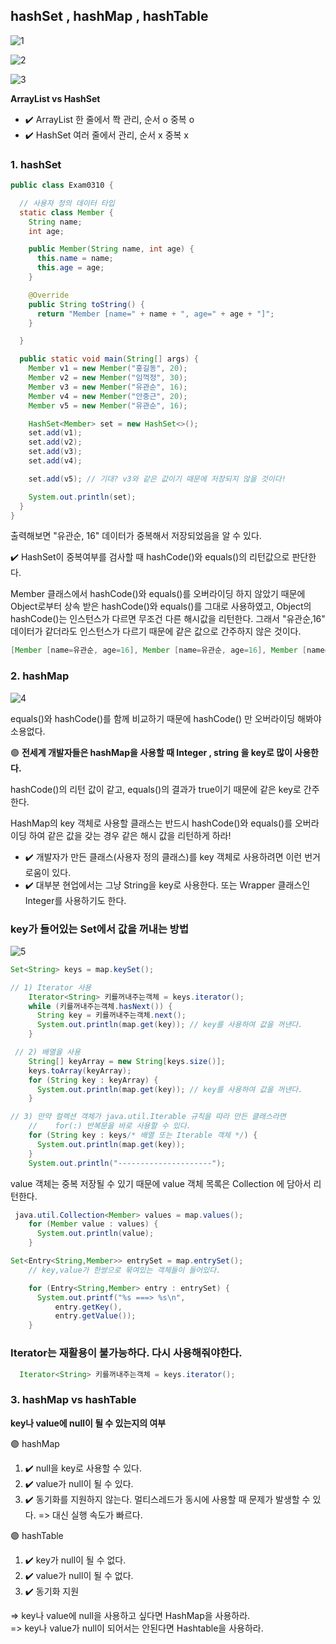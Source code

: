 ## hashSet , hashMap , hashTable

![1](https://user-images.githubusercontent.com/86590036/130885182-fa694a47-7646-4f2a-8c5f-fcfd67ebde7d.jpg)

![2](https://user-images.githubusercontent.com/86590036/130885242-e4cf15cc-c1bf-4f8e-bb27-db3ef0f412e6.jpg)

![3](https://user-images.githubusercontent.com/86590036/130885255-f3b04675-41eb-44a7-a3aa-ce46bb38dee6.jpg)

**ArrayList vs HashSet**

- ✔️ ArrayList 한 줄에서 쫙 관리, 순서 o 중복 o
- ✔️ HashSet 여러 줄에서 관리, 순서 x 중복 x

### 1. hashSet

```java
public class Exam0310 {

  // 사용자 정의 데이터 타입
  static class Member {
    String name;
    int age;

    public Member(String name, int age) {
      this.name = name;
      this.age = age;
    }

    @Override
    public String toString() {
      return "Member [name=" + name + ", age=" + age + "]";
    }

  }

  public static void main(String[] args) {
    Member v1 = new Member("홍길동", 20);
    Member v2 = new Member("임꺽정", 30);
    Member v3 = new Member("유관순", 16);
    Member v4 = new Member("안중근", 20);
    Member v5 = new Member("유관순", 16);

    HashSet<Member> set = new HashSet<>();
    set.add(v1);
    set.add(v2);
    set.add(v3);
    set.add(v4);

    set.add(v5); // 기대? v3와 같은 값이기 때문에 저장되지 않을 것이다!

    System.out.println(set);
  }
}
```

출력해보면 "유관순, 16" 데이터가 중복해서 저장되었음을 알 수 있다.

✔️ HashSet이 중복여부를 검사할 때 hashCode()와 equals()의 리턴값으로 판단한다.

Member 클래스에서 hashCode()와 equals()를 오버라이딩 하지 않았기 때문에
Object로부터 상속 받은 hashCode()와 equals()를 그대로 사용하였고, Object의 hashCode()는
인스턴스가 다르면 무조건 다른 해시값을 리턴한다. 그래서 "유관순,16" 데이터가 같더라도 인스턴스가 다르기 때문에 같은 값으로 간주하지 않은 것이다.

```java
[Member [name=유관순, age=16], Member [name=유관순, age=16], Member [name=안중근, age=20], Member [name=임꺽정, age=30], Member [name=홍길동, age=20]]

```

### 2. hashMap

![4](https://user-images.githubusercontent.com/86590036/130890627-509ca29f-33e8-4456-a0ff-b7e5f3ba2226.jpg)

equals()와 hashCode()를 함께 비교하기 때문에 hashCode() 만 오버라이딩 해봐야 소용없다.

🟣 **전세계 개발자들은 hashMap을 사용할 때 Integer , string 을 key로 많이 사용한다.**

hashCode()의 리턴 값이 같고, equals()의 결과가 true이기 때문에 같은 key로 간주한다.

HashMap의 key 객체로 사용할 클래스는 반드시 hashCode()와 equals()를 오버라이딩 하여 같은 값을 갖는 경우 같은 해시 값을 리턴하게 하라!

- ✔️ 개발자가 만든 클래스(사용자 정의 클래스)를 key 객체로 사용하려면 이런 번거로움이 있다.
- ✔️ 대부분 현업에서는 그냥 String을 key로 사용한다. 또는 Wrapper 클래스인 Integer를 사용하기도 한다.

### key가 들어있는 Set에서 값을 꺼내는 방법

![5](https://user-images.githubusercontent.com/86590036/130893925-574cd457-6a9d-48f8-b21e-adacd282c7c5.jpg)

```java
Set<String> keys = map.keySet();
```

```java
// 1) Iterator 사용
    Iterator<String> 키를꺼내주는객체 = keys.iterator();
    while (키를꺼내주는객체.hasNext()) {
      String key = 키를꺼내주는객체.next();
      System.out.println(map.get(key)); // key를 사용하여 값을 꺼낸다.
    }
```

```java
 // 2) 배열을 사용
    String[] keyArray = new String[keys.size()];
    keys.toArray(keyArray);
    for (String key : keyArray) {
      System.out.println(map.get(key)); // key를 사용하여 값을 꺼낸다.
    }
```

```java
// 3) 만약 컬렉션 객체가 java.util.Iterable 규칙을 따라 만든 클래스라면
    //    for(:) 반복문을 바로 사용할 수 있다.
    for (String key : keys/* 배열 또는 Iterable 객체 */) {
      System.out.println(map.get(key));
    }
    System.out.println("---------------------");

```

value 객체는 중복 저장될 수 있기 때문에
value 객체 목록은 Collection 에 담아서 리턴한다.

```java
 java.util.Collection<Member> values = map.values();
    for (Member value : values) {
      System.out.println(value);
    }
```

```java
Set<Entry<String,Member>> entrySet = map.entrySet();
    // key,value가 한쌍으로 묶여있는 객체들이 들어있다.

    for (Entry<String,Member> entry : entrySet) {
      System.out.printf("%s ===> %s\n",
          entry.getKey(),
          entry.getValue());
    }
```

### Iterator는 재활용이 불가능하다. 다시 사용해줘야한다.

```java
  Iterator<String> 키를꺼내주는객체 = keys.iterator();
```

### 3. hashMap vs hashTable

**key나 value에 null이 될 수 있는지의 여부**

🟣 hashMap

1. ✔️ null을 key로 사용할 수 있다.
2. ✔️ value가 null이 될 수 있다.
3. ✔️ 동기화를 지원하지 않는다.
   멀티스레드가 동시에 사용할 때 문제가 발생할 수 있다.
   => 대신 실행 속도가 빠르다.

🟣 hashTable

1. ✔️ key가 null이 될 수 없다.
2. ✔️ value가 null이 될 수 없다.
3. ✔️ 동기화 지원

=> key나 value에 null을 사용하고 싶다면 HashMap을 사용하라. <br>
=> key나 value가 null이 되어서는 안된다면 Hashtable을 사용하라.
